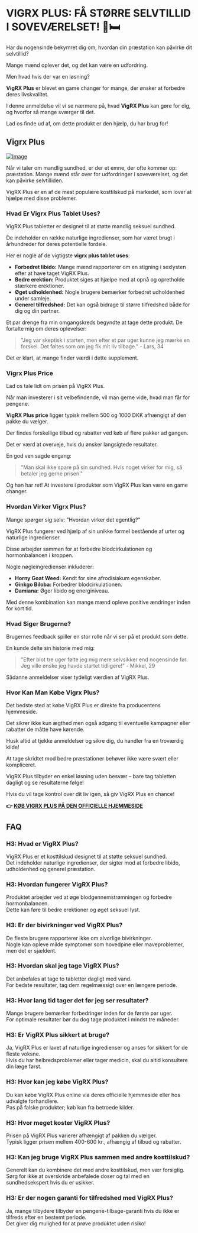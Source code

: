 # VIGRX PLUS: FÅ STØRRE SELVTILLID I SOVEVÆRELSET! 💪🛏️

Har du nogensinde bekymret dig om, hvordan din præstation kan påvirke dit selvtillid? 

Mange mænd oplever det, og det kan være en udfordring. 

Men hvad hvis der var en løsning? 

**VigRX Plus** er blevet en game changer for mange, der ønsker at forbedre deres livskvalitet. 

I denne anmeldelse vil vi se nærmere på, hvad **VigRX Plus** kan gøre for dig, og hvorfor så mange sværger til det. 

Lad os finde ud af, om dette produkt er den hjælp, du har brug for!

## Vigrx Plus

[![Image](https://www2.sellhealth.com/63/vigrxplus_box_facingleft_withpills_lg.jpg)](https://gchaffi.com/ypVFmmAq)

Når vi taler om mandlig sundhed, er der et emne, der ofte kommer op: præstation. Mange mænd står over for udfordringer i soveværelset, og det kan påvirke selvtilliden. 

VigRX Plus er en af de mest populære kosttilskud på markedet, som lover at hjælpe med disse problemer.

### Hvad Er Vigrx Plus Tablet Uses?

VigRX Plus tabletter er designet til at støtte mandlig seksuel sundhed. 

De indeholder en række naturlige ingredienser, som har været brugt i århundreder for deres potentielle fordele.

Her er nogle af de vigtigste **vigrx plus tablet uses**:

- **Forbedret libido:** Mange mænd rapporterer om en stigning i sexlysten efter at have taget VigRX Plus.
- **Bedre erektion:** Produktet siges at hjælpe med at opnå og opretholde stærkere erektioner.
- **Øget udholdenhed:** Nogle brugere bemærker forbedret udholdenhed under samleje.
- **Generel tilfredshed:** Det kan også bidrage til større tilfredshed både for dig og din partner.

Et par drenge fra min omgangskreds begyndte at tage dette produkt. De fortalte mig om deres oplevelser:

> "Jeg var skeptisk i starten, men efter et par uger kunne jeg mærke en forskel. Det føltes som om jeg fik mit liv tilbage." - Lars, 34

Det er klart, at mange finder værdi i dette supplement.

### Vigrx Plus Price

Lad os tale lidt om prisen på VigRX Plus. 

Når man investerer i sit velbefindende, vil man gerne vide, hvad man får for pengene.

**VigRX Plus price** ligger typisk mellem 500 og 1000 DKK afhængigt af den pakke du vælger. 

Der findes forskellige tilbud og rabatter ved køb af flere pakker ad gangen. 

Det er værd at overveje, hvis du ønsker langsigtede resultater.

En god ven sagde engang:

> "Man skal ikke spare på sin sundhed. Hvis noget virker for mig, så betaler jeg gerne prisen."

Og han har ret! At investere i produkter som VigRX Plus kan være en game changer.

### Hvordan Virker Vigrx Plus?

Mange spørger sig selv: "Hvordan virker det egentlig?"

VigRX Plus fungerer ved hjælp af sin unikke formel bestående af urter og naturlige ingredienser.

Disse arbejder sammen for at forbedre blodcirkulationen og hormonbalancen i kroppen.

Nogle nøgleingredienser inkluderer:

- **Horny Goat Weed:** Kendt for sine afrodisiakum egenskaber.
- **Ginkgo Biloba:** Forbedrer blodcirkulationen.
- **Damiana:** Øger libido og energiniveau.

Med denne kombination kan mange mænd opleve positive ændringer inden for kort tid.

### Hvad Siger Brugerne?

Brugernes feedback spiller en stor rolle når vi ser på et produkt som dette. 

En kunde delte sin historie med mig:

> "Efter blot tre uger følte jeg mig mere selvsikker end nogensinde før. Jeg ville ønske jeg havde startet tidligere!" - Mikkel, 29

Sådanne anmeldelser viser tydeligt værdien af VigRX Plus.

### Hvor Kan Man Købe Vigrx Plus?

Det bedste sted at købe VigRX Plus er direkte fra producentens hjemmeside. 

Det sikrer ikke kun ægthed men også adgang til eventuelle kampagner eller rabatter de måtte have kørende.

Husk altid at tjekke anmeldelser og sikre dig, du handler fra en troværdig kilde!

At tage skridtet mod bedre præstationer behøver ikke være svært eller kompliceret. 

VigRX Plus tilbyder en enkel løsning uden besvær – bare tag tabletten dagligt og se resultaterne følge!

Hvis du vil tage kontrol over dit liv igen, så giv VigRX Plus en chance!



**👉 [KØB VIGRX PLUS PÅ DEN OFFICIELLE HJEMMESIDE](https://gchaffi.com/ypVFmmAq)**

## FAQ

### H3: Hvad er VigRX Plus?

VigRX Plus er et kosttilskud designet til at støtte seksuel sundhed.  
Det indeholder naturlige ingredienser, der sigter mod at forbedre libido, udholdenhed og generel præstation.

### H3: Hvordan fungerer VigRX Plus?

Produktet arbejder ved at øge blodgennemstrømningen og forbedre hormonbalancen.  
Dette kan føre til bedre erektioner og øget seksuel lyst.

### H3: Er der bivirkninger ved VigRX Plus?

De fleste brugere rapporterer ikke om alvorlige bivirkninger.  
Nogle kan opleve milde symptomer som hovedpine eller maveproblemer, men det er sjældent.

### H3: Hvordan skal jeg tage VigRX Plus?

Det anbefales at tage to tabletter dagligt med vand.  
For bedste resultater, tag dem regelmæssigt over en længere periode.

### H3: Hvor lang tid tager det før jeg ser resultater?

Mange brugere bemærker forbedringer inden for de første par uger.  
For optimale resultater bør du dog tage produktet i mindst tre måneder.

### H3: Er VigRX Plus sikkert at bruge?

Ja, VigRX Plus er lavet af naturlige ingredienser og anses for sikkert for de fleste voksne.  
Hvis du har helbredsproblemer eller tager medicin, skal du altid konsultere din læge først.

### H3: Hvor kan jeg købe VigRX Plus?

Du kan købe VigRX Plus online via deres officielle hjemmeside eller hos udvalgte forhandlere.  
Pas på falske produkter; køb kun fra betroede kilder.

### H3: Hvor meget koster VigRX Plus?

Prisen på VigRX Plus varierer afhængigt af pakken du vælger.  
Typisk ligger prisen mellem 400-600 kr., afhængig af tilbud og rabatter.

### H3: Kan jeg bruge VigRX Plus sammen med andre kosttilskud?

Generelt kan du kombinere det med andre kosttilskud, men vær forsigtig.  
Sørg for ikke at overskride anbefalede doser og tal med en sundhedsekspert hvis du er usikker.

### H3: Er der nogen garanti for tilfredshed med VigRX Plus? 

Ja, mange tilbydere tilbyder en pengene-tilbage-garanti hvis du ikke er tilfreds efter en bestemt periode.  
Det giver dig mulighed for at prøve produktet uden risiko!